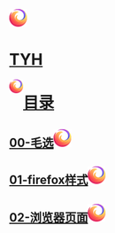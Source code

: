 <img class="avatar" src="line.svg" alt="" width="32px" height="32px">
</a><a href="https://t-yuhao.github.io"><h1 class="site-title">TYH</h1></a>

<img src="line.svg" width = "25" height = "25" div align=left />

# [目录](./README.md)

##  [00-毛选![1](line.svg)](../MX/README.md)
##  [01-firefox样式![1](line.svg)](./firefox/)
##  [02-浏览器页面![1](line.svg)](./browser/)